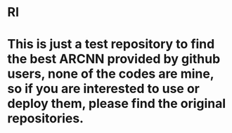 # RI
# This is just a test repository to find the best ARCNN provided by github users, none of the codes are mine, so if you are interested to use or deploy them, please find the original repositories.

